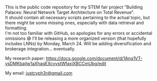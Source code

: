 This is the public code repository for my STEM fair project "Building Palaces: Neural Network Target Architecture on Total Revenue".  
It should contain all necessary scripts pertaining to the actual topic, but there might be some missing ones, especially with data retrieval and formatting.  
I'm not too familiar with GitHub, so apologies for any errors or accidental omissions 😅
I'll be releasing a more organized version (that hopefully includes LNNs) by Monday, March 24. Will be adding diversification and brokerage integration... eventually.

My research paper: https://docs.google.com/document/d/1Ang1VT-vsDMKbajlw1aXhaqEXcyvstWfaxjXBCCmUbg/edit

My email: justcyph3r@gmail.com
